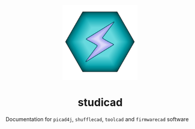 <p align="center">
  <a href="https://studicad.readthedocs.io/en/latest/index.html">
    <img src="https://github.com/CADindustries/studicad-docs/blob/main/docs/source/res/logo.png" alt="studicad logo" width="200" height="200">
  </a>
</p>
<h1 align="center">studicad</h1> 

Documentation for ```picad4j```, ```shufflecad```, ```toolcad``` and ```firmwarecad``` software
